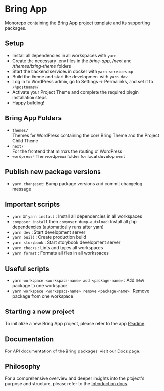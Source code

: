 # Bring App

Monorepo containing the Bring App project template and its supporting packages.

## Setup

-   Install all dependencies in all workspaces with `yarn`
-   Create the necessary .env files in the _bring-app_, _/next_ and _/themes/bring-theme_ folders
-   Start the backend services in docker with `yarn services:up`
-   Build the theme and start the development with `yarn dev`
-   Log in to WordPress admin, go to Settings -> Permalinks, and set it to `/%postname%/`
-   Activate your Project Theme and complete the required plugin installation steps
-   Happy building!

## Bring App Folders

-   `themes/`  
    Themes for WordPress containing the core Bring Theme and the Project Child Theme
-   `next/`  
    For the frontend that mirrors the routing of WordPress
-   `wordpress/`
    The wordpress folder for local development

## Publish new package versions

-   `yarn changeset`: Bump package versions and commit changelog message

## Important scripts

-   `yarn` or `yarn install` : Install all dependencies in all workspaces
-   `composer install` then `composer dump-autoload`: Install all php dependencies (automatically runs after yarn)
-   `yarn dev` : Start development server
-   `yarn build` : Create production build
-   `yarn storybook` : Start storybook development server
-   `yarn checks` : Lints and types all workspaces
-   `yarn format` : Formats all files in all workspaces

## Useful scripts

-   `yarn workspace <workspace-name> add <package-name>` : Add new package to one workspace
-   `yarn workspace <workspace-name> remove <package-name>` : Remove package from one workspace

## Starting a new project

To initialize a new Bring App project, please refer to the app [Readme](apps/bring-app/README.md).

## Documentation

For API documentation of the Bring packages, visit our [Docs page](https://bring-app-docs.vercel.app/).

## Philosophy

For a comprehensive overview and deeper insights into the project's purpose and structure, please refer to the [Introduction docs](docs/intro.md).
